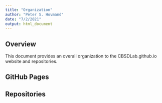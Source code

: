 ```yaml
---
title: "Organization"
author: "Peter S. Hovmand"
date: "7/2/2021"
output: html_document
---
```


## Overview

This document provides an overall organization to the CBSDLab.github.io website and repositories.

## GitHub Pages


## Repositories
